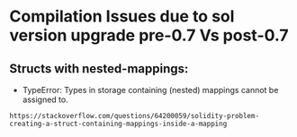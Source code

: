 # Compilation Issues due to sol version upgrade pre-0.7 Vs post-0.7

## Structs with nested-mappings:

- TypeError: Types in storage containing (nested) mappings cannot be assigned to.

```
https://stackoverflow.com/questions/64200059/solidity-problem-creating-a-struct-containing-mappings-inside-a-mapping
```

